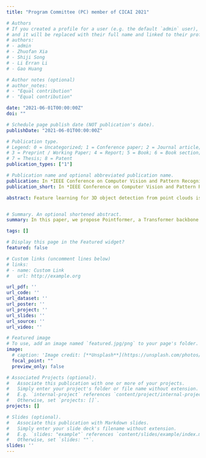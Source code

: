 ```yaml
---
title: "Program Committee (PC) member of CICAI 2021"

# Authors
# If you created a profile for a user (e.g. the default `admin` user), write the username (folder name) here 
# and it will be replaced with their full name and linked to their profile.
# authors:
# - admin
# - Zhuofan Xia
# - Shiji Song
# - Li Erran Li
# - Gao Huang

# Author notes (optional)
# author_notes:
# - "Equal contribution"
# - "Equal contribution"

date: "2021-06-01T00:00:00Z"
doi: ""

# Schedule page publish date (NOT publication's date).
publishDate: "2021-06-01T00:00:00Z"

# Publication type.
# Legend: 0 = Uncategorized; 1 = Conference paper; 2 = Journal article;
# 3 = Preprint / Working Paper; 4 = Report; 5 = Book; 6 = Book section;
# 7 = Thesis; 8 = Patent
publication_types: ["1"]

# Publication name and optional abbreviated publication name.
publication: In *IEEE Conference on Computer Vision and Pattern Recognition (CVPR) 2021*
publication_short: In *IEEE Conference on Computer Vision and Pattern Recognition (CVPR) 2021*

abstract: Feature learning for 3D object detection from point clouds is very challenging due to the irregularity of 3D point cloud data. In this paper, we propose Pointformer, a Transformer backbone designed for 3D point clouds to learn features effectively. Specifically, a Local Transformer module is employed to model interactions among points in a local region, which learns context-dependent region features at an object level. A Global Transformer is designed to learn context-aware representations at the scene level. To further capture the dependencies among multi-scale representations, we propose Local-Global Transformer to integrate local features with global features from higher resolution. In addition, we introduce an efficient coordinate refinement module to shift down-sampled points closer to object centroids, which improves object proposal generation. We use Pointformer as the backbone for state-of-theart object detection models and demonstrate significant improvements over original models on both indoor and outdoor datasets. Code and pre-trained models are available at [https://github.com/Vladimir2506/Pointformer](https://github.com/Vladimir2506/Pointformer).


# Summary. An optional shortened abstract.
summary: In this paper, we propose Pointformer, a Transformer backbone designed for 3D point clouds to learn features effectively.

tags: []

# Display this page in the Featured widget?
featured: false

# Custom links (uncomment lines below)
# links:
# - name: Custom Link
#   url: http://example.org

url_pdf: ''
url_code: ''
url_dataset: ''
url_poster: ''
url_project: ''
url_slides: ''
url_source: ''
url_video: ''

# Featured image
# To use, add an image named `featured.jpg/png` to your page's folder. 
image:
  # caption: 'Image credit: [**Unsplash**](https://unsplash.com/photos/pLCdAaMFLTE)'
  focal_point: ""
  preview_only: false

# Associated Projects (optional).
#   Associate this publication with one or more of your projects.
#   Simply enter your project's folder or file name without extension.
#   E.g. `internal-project` references `content/project/internal-project/index.md`.
#   Otherwise, set `projects: []`.
projects: []

# Slides (optional).
#   Associate this publication with Markdown slides.
#   Simply enter your slide deck's filename without extension.
#   E.g. `slides: "example"` references `content/slides/example/index.md`.
#   Otherwise, set `slides: ""`.
slides: ''
---
```

<!-- 
{{% callout note %}}
Click the *Cite* button above to demo the feature to enable visitors to import publication metadata into their reference management software.
{{% /callout %}}

{{% callout note %}}
Create your slides in Markdown - click the *Slides* button to check out the example.
{{% /callout %}}

Supplementary notes can be added here, including [code, math, and images](https://wowchemy.com/docs/writing-markdown-latex/). -->
